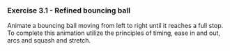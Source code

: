 ### Exercise 3.1 - Refined bouncing ball

Animate a bouncing ball moving from left to right until it reaches a full stop. To complete this animation utilize the principles of timing, ease in and out, arcs and squash and stretch.
